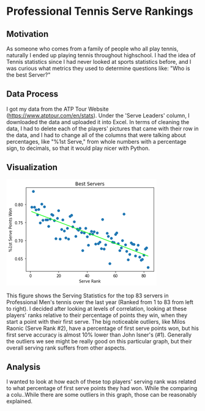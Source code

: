 # Professional Tennis Serve Rankings
## Motivation
As someone who comes from a family of people who all play tennis, naturally I ended up playing tennis throughout highschool. I had the idea of Tennis statistics since I had never looked at sports statistics before, and I was curious what metrics they used to determine questions like: "Who is the best Server?"
## Data Process
I got my data from the ATP Tour Website (https://www.atptour.com/en/stats). Under the 'Serve Leaders' column, I downloaded the data and uploaded it into Excel. In terms of cleaning the data, I had to delete each of the players' pictures that came with their row in the data, and I had to change all of the columns that were talking about percentages, like "%1st Serve," from whole numbers with a percentage sign, to decimals, so that it would play nicer with Python. 
## Visualization

![Professional Men's Tennis Serving Statistics](https://raw.githubusercontent.com/PBabar1/Elliot-s-Personal-Data-Set/master/ProTennis%20Visualization.png?token=ARFIEI2E6X5U7HMYAU35ABS7US2GS)

This figure shows the Serving Statistics for the top 83 servers in Professional Men's tennis over the last year (Ranked from 1 to 83 from left to right). I decided after looking at levels of correlation, looking at these players' ranks relative to their percentage of points they win, when they start a point with their first serve. The big noticeable outliers, like Milos Raonic (Serve Rank #2), have a percentage of first serve points won, but his first serve accuracy is almost 10% lower than John Isner's (#1). Generally the outliers we see might be really good on this particular graph, but their overall serving rank suffers from other aspects.  

## Analysis
I wanted to look at how each of these top players' serving rank was related to what percentage of first serve points they had won. While the comparing a colu..While there are some outliers in this graph, those can be reasonably explained.
